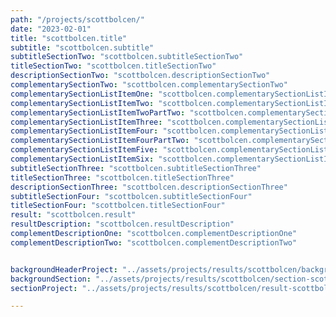 ```yaml
---
path: "/projects/scottbolcen/"
date: "2023-02-01"
title: "scottbolcen.title"
subtitle: "scottbolcen.subtitle"
subtitleSectionTwo: "scottbolcen.subtitleSectionTwo"
titleSectionTwo: "scottbolcen.titleSectionTwo"
descriptionSectionTwo: "scottbolcen.descriptionSectionTwo"
complementarySectionTwo: "scottbolcen.complementarySectionTwo"
complementarySectionListItemOne: "scottbolcen.complementarySectionListItemOne"
complementarySectionListItemTwo: "scottbolcen.complementarySectionListItemTwo"
complementarySectionListItemTwoPartTwo: "scottbolcen.complementarySectionListItemTwoPartTwo"
complementarySectionListItemThree: "scottbolcen.complementarySectionListItemThree"
complementarySectionListItemFour: "scottbolcen.complementarySectionListItemFour"
complementarySectionListItemFourPartTwo: "scottbolcen.complementarySectionListItemFourPartTwo" 
complementarySectionListItemFive: "scottbolcen.complementarySectionListItemFive"
complementarySectionListItemSix: "scottbolcen.complementarySectionListItemSix"
subtitleSectionThree: "scottbolcen.subtitleSectionThree"
titleSectionThree: "scottbolcen.titleSectionThree"
descriptionSectionThree: "scottbolcen.descriptionSectionThree"
subtitleSectionFour: "scottbolcen.subtitleSectionFour"
titleSectionFour: "scottbolcen.titleSectionFour"
result: "scottbolcen.result"
resultDescription: "scottbolcen.resultDescription"
complementDescriptionOne: "scottbolcen.complementDescriptionOne"
complementDescriptionTwo: "scottbolcen.complementDescriptionTwo"


backgroundHeaderProject: "../assets/projects/results/scottbolcen/background-scottbolcen-header.png"
backgroundSection: "../assets/projects/results/scottbolcen/section-scottbolcen.png"
sectionProject: "../assets/projects/results/scottbolcen/result-scottbolcen.png"

---
```

